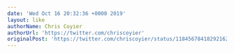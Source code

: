 ```yaml
---
date: 'Wed Oct 16 20:32:36 +0000 2019'
layout: like
authorName: Chris Coyier
authorUrl: 'https://twitter.com/chriscoyier'
originalPost: 'https://twitter.com/chriscoyier/status/1184567841829216257'
---
```


